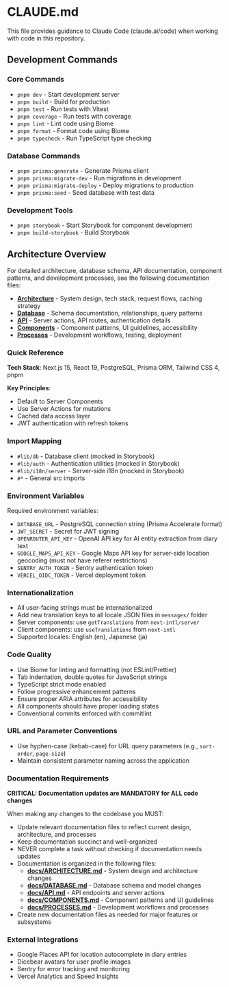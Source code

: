 # CLAUDE.md

This file provides guidance to Claude Code (claude.ai/code) when working with code in this repository.

## Development Commands

### Core Commands

- `pnpm dev` - Start development server
- `pnpm build` - Build for production
- `pnpm test` - Run tests with Vitest
- `pnpm coverage` - Run tests with coverage
- `pnpm lint` - Lint code using Biome
- `pnpm format` - Format code using Biome
- `pnpm typecheck` - Run TypeScript type checking

### Database Commands

- `pnpm prisma:generate` - Generate Prisma client
- `pnpm prisma:migrate-dev` - Run migrations in development
- `pnpm prisma:migrate-deploy` - Deploy migrations to production
- `pnpm prisma:seed` - Seed database with test data

### Development Tools

- `pnpm storybook` - Start Storybook for component development
- `pnpm build-storybook` - Build Storybook

## Architecture Overview

For detailed architecture, database schema, API documentation, component patterns, and development processes, see the following documentation files:

- **[Architecture](docs/ARCHITECTURE.md)** - System design, tech stack, request flows, caching strategy
- **[Database](docs/DATABASE.md)** - Schema documentation, relationships, query patterns
- **[API](docs/API.md)** - Server actions, API routes, authentication details
- **[Components](docs/COMPONENTS.md)** - Component patterns, UI guidelines, accessibility
- **[Processes](docs/PROCESSES.md)** - Development workflows, testing, deployment

### Quick Reference

**Tech Stack**: Next.js 15, React 19, PostgreSQL, Prisma ORM, Tailwind CSS 4, pnpm

**Key Principles**:
- Default to Server Components
- Use Server Actions for mutations
- Cached data access layer
- JWT authentication with refresh tokens

### Import Mapping

- `#lib/db` - Database client (mocked in Storybook)
- `#lib/auth` - Authentication utilities (mocked in Storybook)
- `#lib/i18n/server` - Server-side i18n (mocked in Storybook)
- `#*` - General src imports

### Environment Variables

Required environment variables:

- `DATABASE_URL` - PostgreSQL connection string (Prisma Accelerate format)
- `JWT_SECRET` - Secret for JWT signing
- `OPENROUTER_API_KEY` - OpenAI API key for AI entity extraction from diary text
- `GOOGLE_MAPS_API_KEY` - Google Maps API key for server-side location geocoding (must not have referer restrictions)
- `SENTRY_AUTH_TOKEN` - Sentry authentication token
- `VERCEL_OIDC_TOKEN` - Vercel deployment token

### Internationalization

- All user-facing strings must be internationalized
- Add new translation keys to all locale JSON files in `messages/` folder
- Server components: use `getTranslations` from `next-intl/server`
- Client components: use `useTranslations` from `next-intl`
- Supported locales: English (en), Japanese (ja)

### Code Quality

- Use Biome for linting and formatting (not ESLint/Prettier)
- Tab indentation, double quotes for JavaScript strings
- TypeScript strict mode enabled
- Follow progressive enhancement patterns
- Ensure proper ARIA attributes for accessibility
- All components should have proper loading states
- Conventional commits enforced with commitlint

### URL and Parameter Conventions

- Use hyphen-case (kebab-case) for URL query parameters (e.g., `sort-order`, `page-size`)
- Maintain consistent parameter naming across the application

### Documentation Requirements

**CRITICAL: Documentation updates are MANDATORY for ALL code changes**

When making any changes to the codebase you MUST:
- Update relevant documentation files to reflect current design, architecture, and processes
- Keep documentation succinct and well-organized
- NEVER complete a task without checking if documentation needs updates
- Documentation is organized in the following files:
  - **[docs/ARCHITECTURE.md](docs/ARCHITECTURE.md)** - System design and architecture changes
  - **[docs/DATABASE.md](docs/DATABASE.md)** - Database schema and model changes
  - **[docs/API.md](docs/API.md)** - API endpoints and server actions
  - **[docs/COMPONENTS.md](docs/COMPONENTS.md)** - Component patterns and UI guidelines
  - **[docs/PROCESSES.md](docs/PROCESSES.md)** - Development workflows and processes
- Create new documentation files as needed for major features or subsystems

### External Integrations

- Google Places API for location autocomplete in diary entries
- Dicebear avatars for user profile images
- Sentry for error tracking and monitoring
- Vercel Analytics and Speed Insights
